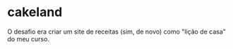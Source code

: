 # cakeland
O desafio era criar um site de receitas (sim, de novo) como "lição de casa" do meu curso.
